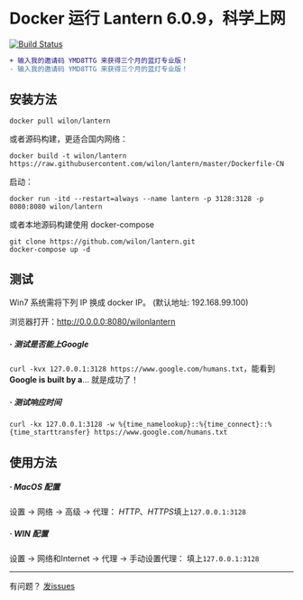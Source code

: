 # Docker 运行 Lantern 6.0.9，科学上网
[![Build Status](https://travis-ci.org/wilon/lantern.svg?branch=master)](https://travis-ci.org/wilon/lantern)
```diff
+ 输入我的邀请码 YMD8TTG 来获得三个月的蓝灯专业版！
- 输入我的邀请码 YMD8TTG 来获得三个月的蓝灯专业版！
```

## 安装方法

```
docker pull wilon/lantern
```

或者源码构建，更适合国内网络：
```
docker build -t wilon/lantern https://raw.githubusercontent.com/wilon/lantern/master/Dockerfile-CN
```

启动：
```
docker run -itd --restart=always --name lantern -p 3128:3128 -p 8080:8080 wilon/lantern
```

或者本地源码构建使用 docker-compose
```
git clone https://github.com/wilon/lantern.git
docker-compose up -d
```
## 测试

Win7 系统需将下列 IP 换成 docker IP。 (默认地址: 192.168.99.100)

浏览器打开：http://0.0.0.0:8080/wilonlantern

##### · 测试是否能上Google

`curl -kvx 127.0.0.1:3128 https://www.google.com/humans.txt`，能看到 **Google is built by a**... 就是成功了！

##### · 测试响应时间

`curl -kx 127.0.0.1:3128 -w %{time_namelookup}::%{time_connect}::%{time_starttransfer} https://www.google.com/humans.txt`

## 使用方法

##### · MacOS 配置

设置 -> 网络 -> 高级 -> 代理： *HTTP*、*HTTPS*填上`127.0.0.1:3128`

##### · WIN 配置

设置 -> 网络和Internet -> 代理 -> 手动设置代理： 填上`127.0.0.1:3128`

------
有问题？ [发issues](https://github.com/wilon/lantern/issues)
